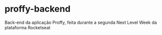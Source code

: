 # proffy-backend
Back-end da aplicação Proffy, feita durante a segunda Next Level Week da plataforma Rocketseat
